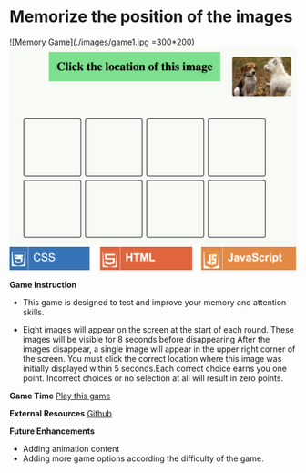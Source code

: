 # Memorize the position of the images
![Memory Game](./images/game1.jpg =300*200) 
![Memory Game](./images/game2.jpg)
![tech icon](./images/logo.jpg)


**Game Instruction**
* This game is designed to test and improve your memory and attention skills. 

* Eight images will appear on the screen at the start of each round. These images will be visible for 8 seconds before disappearing After the images disappear, a single image will appear in the upper right corner of the screen. You must click the correct location where this image was initially displayed within 5 seconds.Each correct choice earns you one point. Incorrect choices or no selection at all will result in zero points.

**Game Time**
[Play this game](https://nani1345.github.io/memory-game/)

**External Resources**
[Github](https://github.com/Nani1345/memory-game)


**Future Enhancements**
* Adding animation content
* Adding more game options according the difficulty of the game.

